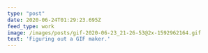 ```yaml
---
type: "post"
date: 2020-06-24T01:29:23.695Z
feed_type: work
image: /images/posts/gif-2020-06-23_21-26-53@2x-1592962164.gif
text: 'Figuring out a GIF maker.'
---
```

